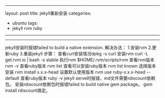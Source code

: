---
layout: post
title: jekyll重新安装
categories:
- ubuntu 
tags:
- jekyll rvm ruby
-----------------------
---------------------

jekyll安装时报错failed to build a native extension.
解决办法：
1.安装rvm
2.更新ruby
3.重装jekyll
步骤：
查看curl安装情况dpkg -s curl
安装rvm  curl -L get.rvm.io | bash -s stable
执行rvm  $HOME/.rvm/scripts/rvm
查看rvm版本  rvm -v
查看ruby版本  rvm list
查看可以安装ruby版本 rvm list known
选择版本安装  rvm install x.x.x-head
设置默认使用版本 rvm use ruby-x.x.x-head --default 
查看ruby版本  ruby -v
jekyll serve时报错，md文件需要rdiscount依赖包。
安装rdiscount依赖包时报错failed to build native gem package。
gem install rdiscount搞定。



